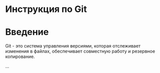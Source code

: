 # Инструкция по Git
# Введение

Git - это система управления версиями, которая отслеживает изменения в файлах, обеспечивает совместную работу и резервное копирование.


...
